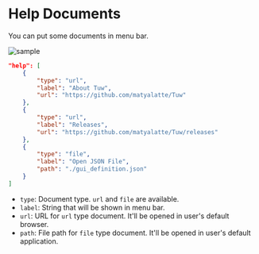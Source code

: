 # Help Documents

You can put some documents in menu bar.  

![sample](https://github.com/matyalatte/tuw/assets/69258547/e408a179-6f9f-4769-ab3d-57f87d392a4f)

```json
"help": [
    {
        "type": "url",
        "label": "About Tuw",
        "url": "https://github.com/matyalatte/Tuw"
    },
    {
        "type": "url",
        "label": "Releases",
        "url": "https://github.com/matyalatte/Tuw/releases"
    },
    {
        "type": "file",
        "label": "Open JSON File",
        "path": "./gui_definition.json"
    }
]
```

-   `type`: Document type. `url` and `file` are available.  
-   `label`: String that will be shown in menu bar.  
-   `url`: URL for `url` type document. It'll be opened in user's default browser.  
-   `path`: File path for `file` type document. It'll be opened in user's default application.  
